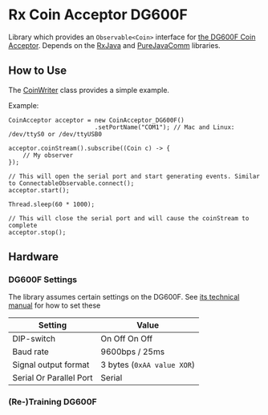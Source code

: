 Rx Coin Acceptor DG600F
======

Library which provides an `Observable<Coin>` interface for [the DG600F Coin Acceptor](https://www.sparkfun.com/products/11636).
Depends on the [RxJava](https://github.com/Netflix/RxJava) and [PureJavaComm](https://github.com/nyholku/purejavacomm) libraries.

## How to Use ##

The [CoinWriter](src/main/java/nl/tudelft/rx/example/CoinWriter.java) class provides a simple example.

Example:

    CoinAcceptor acceptor = new CoinAcceptor_DG600F()
                            .setPortName("COM1"); // Mac and Linux: /dev/ttyS0 or /dev/ttyUSB0
                            
    acceptor.coinStream().subscribe((Coin c) -> {
        // My observer
    });
    
    // This will open the serial port and start generating events. Similar to ConnectableObservable.connect();
    acceptor.start();
    
    Thread.sleep(60 * 1000);
    
    // This will close the serial port and will cause the coinStream to complete
    acceptor.stop();

## Hardware ##

### DG600F Settings ###

The library assumes certain settings on the DG600F. See [its technical manual](https://dlnmh9ip6v2uc.cloudfront.net/datasheets/Components/General/6CoinAcc.pdf) for how to set these

Setting  | Value
------------- | -------------
DIP-switch  | On Off On Off
Baud rate  | 9600bps / 25ms
Signal output format | 3 bytes (`0xAA value XOR`)
Serial Or Parallel Port | Serial

### (Re-)Training DG600F ###

